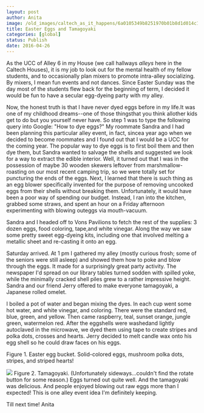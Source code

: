 ```yaml
---
layout: post
author: Anita
image: /old_images/caltech_as_it_happens/6a0105349b8251970b01b8d1d014c1970c.jpg
title: Easter Eggs and Tamagoyaki
categories: [global]
status: Publish
date: 2016-04-26
---
```


As the UCC of Alley 6 in my House (we call hallways *alleys* here in the Caltech Houses), it is my job to look out for the mental health of my fellow students, and to occasionally plan mixers to promote intra-alley socializing. By mixers, I mean fun events and not dances. Since Easter Sunday was the day most of the students flew back for the beginning of term, I decided it would be fun to have a secular egg-dyeing party with my alley.

Now, the honest truth is that I have never dyed eggs before in my life.It was one of my childhood dreams--one of those thingsthat you think allother kids get to do but you yourself never have. So step 1 was to type the following query into Google: "How to dye eggs?"
My roommate Sandra and I had been planning this particular alley event, in fact, sincea year ago when we decided to become roommates and I found out that I would be a UCC for the coming year. The popular way to dye eggs is to first boil them and then dye them, but Sandra wanted to salvage the shells and suggested we look for a way to extract the edible interior. Well, it turned out that I was in the possession of maybe 30 wooden skewers leftover from marshmallow-roasting on our most recent camping trip, so we were totally set for puncturing the ends of the eggs. Next, I learned that there is such thing as an egg blower specifically invented for the purpose of removing uncooked eggs from their shells without breaking them. Unfortunately, it would have been a poor way of spending our budget. Instead, I ran into the kitchen, grabbed some straws, and spent an hour on a Friday afternoon experimenting with blowing outeggs via mouth-vacuum.

Sandra and I headed off to Vons Pavilions to fetch the rest of the supplies: 3 dozen eggs, food coloring, tape,and white vinegar. Along the way we saw some pretty sweet egg-dyeing kits, including one that involved melting a metallic sheet and re-casting it onto an egg.

Saturday arrived. At 1 pm I gathered my alley (mostly curious frosh; some of the seniors were still asleep) and showed them how to poke and blow through the eggs. It made for a surprisingly great party activity. The newspaper I'd spread on our library tables turned sodden with spilled yoke, while the minimally cracked shell piles grew to a rather impressive height. Sandra and our friend Jerry offered to make everyone tamagoyaki, a Japanese rolled omelet.

I boiled a pot of water and began mixing the dyes. In each cup went some hot water, and white vinegar, and coloring. There were the standard red, blue, green, and yellow. Then came raspberry, teal, sunset orange, jungle green, watermelon red. After the eggshells were washedand lightly autoclaved in the microwave, we dyed them using tape to create stripes and polka dots, crosses and hearts. Jerry decided to melt candle wax onto his egg shell so he could draw faces on his eggs.

Figure 1. Easter egg bucket. Solid-colored eggs, mushroom polka dots, stripes, and striped hearts!


![](/old_images/caltech_as_it_happens/6a0105349b8251970b01b7c845d260970b.jpg)
Figure 2. Tamagoyaki. (Unfortunately sideways...couldn't find the rotate button for some reason.)
Eggs turned out quite well. And the tamagoyaki was delicious. And people enjoyed blowing out raw eggs more than I expected! This is one alley event idea I'm definitely keeping.

Till next time!
Anita
